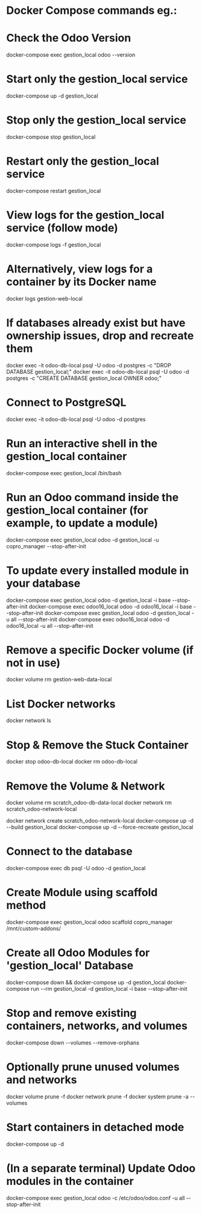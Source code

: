 # Docker Compose commands eg.:

#  Check the Odoo Version
docker-compose exec gestion_local odoo --version

# Start only the gestion_local service
docker-compose up -d gestion_local

# Stop only the gestion_local service
docker-compose stop gestion_local

# Restart only the gestion_local service
docker-compose restart gestion_local

# View logs for the gestion_local service (follow mode)
docker-compose logs -f gestion_local

# Alternatively, view logs for a container by its Docker name
docker logs gestion-web-local

# If databases already exist but have ownership issues, drop and recreate them
docker exec -it odoo-db-local psql -U odoo -d postgres -c "DROP DATABASE gestion_local;"
docker exec -it odoo-db-local psql -U odoo -d postgres -c "CREATE DATABASE gestion_local OWNER odoo;"

# Connect to PostgreSQL
docker exec -it odoo-db-local psql -U odoo -d postgres

# Run an interactive shell in the gestion_local container
docker-compose exec gestion_local /bin/bash

# Run an Odoo command inside the gestion_local container (for example, to update a module)
docker-compose exec gestion_local odoo -d gestion_local -u copro_manager --stop-after-init
# To update every installed module in your database
docker-compose exec gestion_local odoo -d gestion_local -i base --stop-after-init
docker-compose exec odoo16_local odoo -d odoo16_local -i base --stop-after-init
docker-compose exec gestion_local odoo -d gestion_local -u all --stop-after-init
docker-compose exec odoo16_local odoo -d odoo16_local -u all --stop-after-init

# Remove a specific Docker volume (if not in use)
docker volume rm gestion-web-data-local

# List Docker networks
docker network ls

# Stop & Remove the Stuck Container
docker stop odoo-db-local
docker rm odoo-db-local
# Remove the Volume & Network
docker volume rm scratch_odoo-db-data-local
docker network rm scratch_odoo-network-local

docker network create scratch_odoo-network-local
docker-compose up -d --build gestion_local
docker-compose up -d --force-recreate gestion_local

# Connect to the database
docker-compose exec db psql -U odoo -d gestion_local

# Create Module using scaffold method
docker-compose exec gestion_local odoo scaffold copro_manager /mnt/custom-addons/

# Create all Odoo Modules for 'gestion_local' Database
docker-compose down && docker-compose up -d gestion_local
docker-compose run --rm gestion_local -d gestion_local -i base --stop-after-init

# Stop and remove existing containers, networks, and volumes
docker-compose down --volumes --remove-orphans

# Optionally prune unused volumes and networks
docker volume prune -f
docker network prune -f
docker system prune -a --volumes

# Start containers in detached mode
docker-compose up -d

# (In a separate terminal) Update Odoo modules in the container
docker-compose exec gestion_local odoo -c /etc/odoo/odoo.conf -u all --stop-after-init
